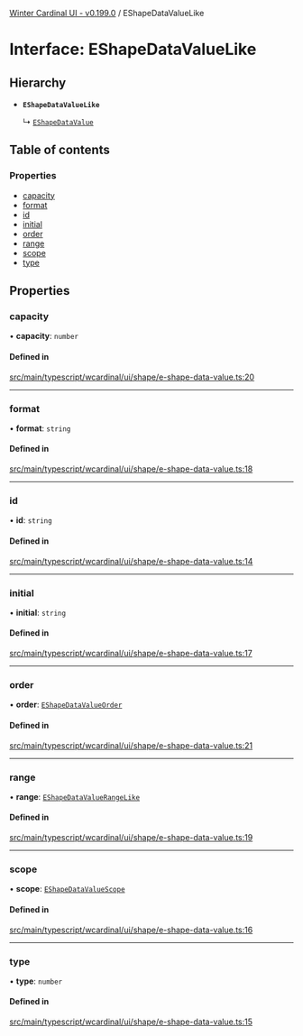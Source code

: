 [Winter Cardinal UI - v0.199.0](../index.md) / EShapeDataValueLike

# Interface: EShapeDataValueLike

## Hierarchy

- **`EShapeDataValueLike`**

  ↳ [`EShapeDataValue`](EShapeDataValue.md)

## Table of contents

### Properties

- [capacity](EShapeDataValueLike.md#capacity)
- [format](EShapeDataValueLike.md#format)
- [id](EShapeDataValueLike.md#id)
- [initial](EShapeDataValueLike.md#initial)
- [order](EShapeDataValueLike.md#order)
- [range](EShapeDataValueLike.md#range)
- [scope](EShapeDataValueLike.md#scope)
- [type](EShapeDataValueLike.md#type)

## Properties

### capacity

• **capacity**: `number`

#### Defined in

[src/main/typescript/wcardinal/ui/shape/e-shape-data-value.ts:20](https://github.com/winter-cardinal/winter-cardinal-ui/blob/v0.199.0/src/main/typescript/wcardinal/ui/shape/e-shape-data-value.ts#L20)

___

### format

• **format**: `string`

#### Defined in

[src/main/typescript/wcardinal/ui/shape/e-shape-data-value.ts:18](https://github.com/winter-cardinal/winter-cardinal-ui/blob/v0.199.0/src/main/typescript/wcardinal/ui/shape/e-shape-data-value.ts#L18)

___

### id

• **id**: `string`

#### Defined in

[src/main/typescript/wcardinal/ui/shape/e-shape-data-value.ts:14](https://github.com/winter-cardinal/winter-cardinal-ui/blob/v0.199.0/src/main/typescript/wcardinal/ui/shape/e-shape-data-value.ts#L14)

___

### initial

• **initial**: `string`

#### Defined in

[src/main/typescript/wcardinal/ui/shape/e-shape-data-value.ts:17](https://github.com/winter-cardinal/winter-cardinal-ui/blob/v0.199.0/src/main/typescript/wcardinal/ui/shape/e-shape-data-value.ts#L17)

___

### order

• **order**: [`EShapeDataValueOrder`](../index.md#eshapedatavalueorder)

#### Defined in

[src/main/typescript/wcardinal/ui/shape/e-shape-data-value.ts:21](https://github.com/winter-cardinal/winter-cardinal-ui/blob/v0.199.0/src/main/typescript/wcardinal/ui/shape/e-shape-data-value.ts#L21)

___

### range

• **range**: [`EShapeDataValueRangeLike`](EShapeDataValueRangeLike.md)

#### Defined in

[src/main/typescript/wcardinal/ui/shape/e-shape-data-value.ts:19](https://github.com/winter-cardinal/winter-cardinal-ui/blob/v0.199.0/src/main/typescript/wcardinal/ui/shape/e-shape-data-value.ts#L19)

___

### scope

• **scope**: [`EShapeDataValueScope`](../index.md#eshapedatavaluescope)

#### Defined in

[src/main/typescript/wcardinal/ui/shape/e-shape-data-value.ts:16](https://github.com/winter-cardinal/winter-cardinal-ui/blob/v0.199.0/src/main/typescript/wcardinal/ui/shape/e-shape-data-value.ts#L16)

___

### type

• **type**: `number`

#### Defined in

[src/main/typescript/wcardinal/ui/shape/e-shape-data-value.ts:15](https://github.com/winter-cardinal/winter-cardinal-ui/blob/v0.199.0/src/main/typescript/wcardinal/ui/shape/e-shape-data-value.ts#L15)
